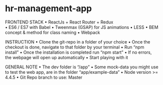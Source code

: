 # hr-management-app
FRONTEND STACK
• ReactJs + React Router + Redux<br />
• ES6 / ES7 with Babel
• Tweenmax (GSAP) for JS animations
• LESS
• BEM concept & method for class naming
• Webpack

INSTRUCTION
• Clone the git-repo in a folder of your choice
• Once the checkout is done, navigate to that folder by your terminal
• Run “npm install”
• Once the installation is completed run “npm start”
• If no errors, the webpage will open up automatically
• Start playing with it

GENERAL NOTE
• The dev folder is “/app”
• Some mock-data you might use to test the web app, are in the folder “app/example-data”
• Node version >= 4.4.5
• Git Repo branch to use: Master
